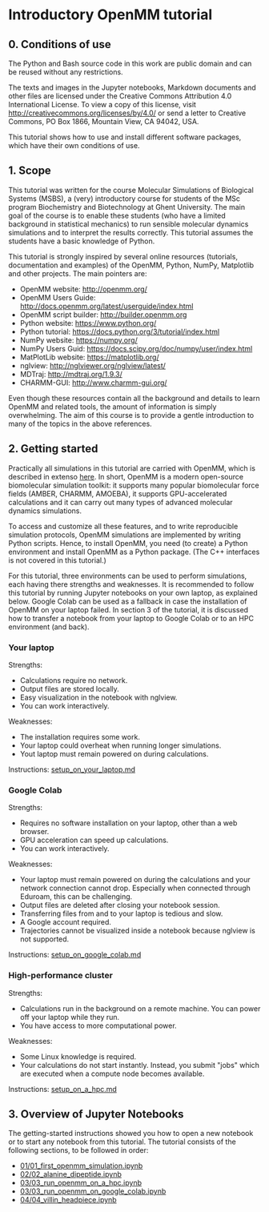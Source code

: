 # Introductory OpenMM tutorial

## 0. Conditions of use

The Python and Bash source code in this work are public domain and can be reused
without any restrictions.

The texts and images in the Jupyter notebooks, Markdown documents and other
files are licensed under the Creative Commons Attribution 4.0 International
License. To view a copy of this license, visit
http://creativecommons.org/licenses/by/4.0/ or send a letter to Creative
Commons, PO Box 1866, Mountain View, CA 94042, USA.

This tutorial shows how to use and install different software packages, which
have their own conditions of use.


## 1. Scope

This tutorial was written for the course Molecular Simulations of Biological
Systems (MSBS), a (very) introductory course for students of the MSc program
Biochemistry and Biotechnology at Ghent University. The main goal of the course
is to enable these students (who have a limited background in statistical
mechanics) to run sensible molecular dynamics simulations and to interpret the
results correctly. This tutorial assumes the students have a basic knowledge of
Python.

This tutorial is strongly inspired by several online resources (tutorials,
documentation and examples) of the OpenMM, Python, NumPy, Matplotlib and
other projects. The main pointers are:

* OpenMM website: http://openmm.org/
* OpenMM Users Guide: http://docs.openmm.org/latest/userguide/index.html
* OpenMM script builder: http://builder.openmm.org
* Python website: https://www.python.org/
* Python tutorial: https://docs.python.org/3/tutorial/index.html
* NumPy website: https://numpy.org/
* NumPy Users Guid: https://docs.scipy.org/doc/numpy/user/index.html
* MatPlotLib website: https://matplotlib.org/
* nglview: http://nglviewer.org/nglview/latest/
* MDTraj: http://mdtraj.org/1.9.3/
* CHARMM-GUI: http://www.charmm-gui.org/

Even though these resources contain all the background and details to learn
OpenMM and related tools, the amount of information is simply overwhelming.
The aim of this course is to provide a gentle introduction to many of the
topics in the above references.

## 2. Getting started

Practically all simulations in this tutorial are carried with OpenMM, which is
described in extenso
[here](http://docs.openmm.org/latest/userguide/library.html). In short,
OpenMM is a modern open-source biomolecular simulation toolkit: it supports many
popular biomolecular force fields (AMBER, CHARMM, AMOEBA), it supports
GPU-accelerated calculations and it can carry out many types of advanced
molecular dynamics simulations.

To access and customize all these features, and to write reproducible simulation
protocols, OpenMM simulations are implemented by writing Python scripts. Hence,
to install OpenMM, you need (to create) a Python environment and install OpenMM
as a Python package. (The C++ interfaces is not covered in this tutorial.)

For this tutorial, three environments can be used to perform simulations, each
having there strengths and weaknesses. It is recommended to follow this tutorial
by running Jupyter notebooks on your own laptop, as explained below. Google
Colab can be used as a fallback in case the installation of OpenMM on your
laptop failed. In section 3 of the tutorial, it is discussed how to transfer a
notebook from your laptop to Google Colab or to an HPC environment (and back).

### Your laptop

Strengths:

- Calculations require no network.
- Output files are stored locally.
- Easy visualization in the notebook with nglview.
- You can work interactively.

Weaknesses:

- The installation requires some work.
- Your laptop could overheat when running longer simulations.
- Yout laptop must remain powered on during calculations.

Instructions: [setup_on_your_laptop.md](setup_on_your_laptop.md)

### Google Colab

Strengths:

- Requires no software installation on your laptop, other than a web browser.
- GPU acceleration can speed up calculations.
- You can work interactively.

Weaknesses:

- Your laptop must remain powered on during the calculations and your network connection cannot drop.
  Especially when connected through Eduroam, this can be challenging.
- Output files are deleted after closing your notebook session.
- Transferring files from and to your laptop is tedious and slow.
- A Google account required.
- Trajectories cannot be visualized inside a notebook because nglview is not supported.

Instructions: [setup_on_google_colab.md](setup_on_google_colab.md)

### High-performance cluster

Strengths:

- Calculations run in the background on a remote machine. You can power off your laptop while they run.
- You have access to more computational power.

Weaknesses:

- Some Linux knowledge is required.
- Your calculations do not start instantly. Instead, you submit "jobs" which are executed when a compute node becomes available.

Instructions: [setup_on_a_hpc.md](setup_on_a_hpc.md)


## 3. Overview of Jupyter Notebooks

The getting-started instructions showed you how to open a new notebook or to
start any notebook from this tutorial. The tutorial consists of the following
sections, to be followed in order:

- [01/01_first_openmm_simulation.ipynb](01/01_first_openmm_simulation.ipynb)
- [02/02_alanine_dipeptide.ipynb](02/02_alanine_dipeptide.ipynb)
- [03/03_run_openmm_on_a_hpc.ipynb](03/03_run_openmm_on_a_hpc.ipynb)
- [03/03_run_openmm_on_google_colab.ipynb](03/03_run_openmm_on_google_colab.ipynb)
- [04/04_villin_headpiece.ipynb](04/04_villin_headpiece.ipynb)
